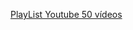 [PlayList Youtube 50 vídeos](https://www.youtube.com/watch?v=koDGf5nWtWI&list=PL57itF56EUaBuwft-VCr7hSMrJgw93qtb&ab_channel=FreeCourses)

